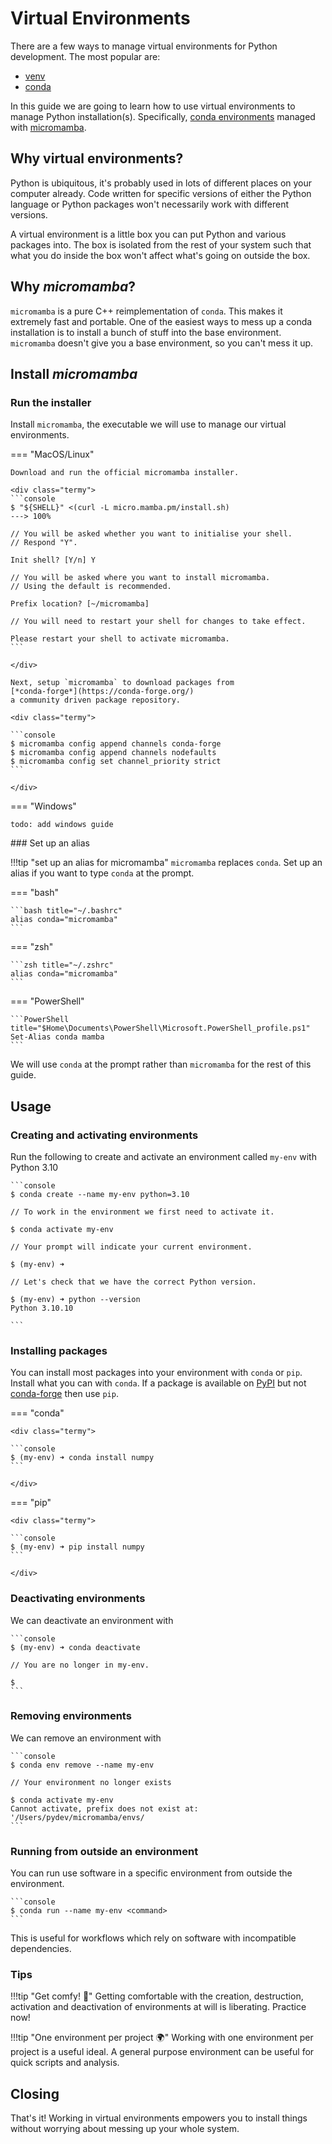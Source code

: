 # Virtual Environments

There are a few ways to manage virtual environments for Python development.
The most popular are:

- [venv](https://docs.python.org/3/library/venv.html)
- [conda](https://docs.conda.io/en/latest/)

In this guide we are going to learn how to use virtual environments to manage Python installation(s).
Specifically,
[conda environments](https://docs.conda.io/projects/conda/en/latest/user-guide/concepts/environments.html#conda-environments)
managed with
[micromamba](https://mamba.readthedocs.io/en/latest/user_guide/micromamba.html).

## Why virtual environments?

Python is ubiquitous, it's probably used in lots of different places on your computer already.
Code written for specific versions of either the Python language or Python packages won't necessarily work with different versions.

A virtual environment is a little box you can put Python and various packages into.
The box is isolated from the rest of your system such that what you do inside the box won't affect what's going on outside the box.

## Why *micromamba*?

`micromamba` is a pure C++ reimplementation of `conda`. This makes it extremely fast and portable.
One of the easiest ways to mess up a conda installation is to install a bunch of stuff into the base environment.
`micromamba` doesn't give you a base environment, so you can't mess it up.

## Install *micromamba*

### Run the installer
Install `micromamba`, the executable we will use to manage our virtual environments.

=== "MacOS/Linux"

    Download and run the official micromamba installer.

    <div class="termy">
    ```console
    $ "${SHELL}" <(curl -L micro.mamba.pm/install.sh)
    ---> 100%
    
    // You will be asked whether you want to initialise your shell.
    // Respond "Y".
    
    Init shell? [Y/n] Y
    
    // You will be asked where you want to install micromamba.
    // Using the default is recommended.
    
    Prefix location? [~/micromamba]
    
    // You will need to restart your shell for changes to take effect.
    
    Please restart your shell to activate micromamba.
    ```

    </div>

    Next, setup `micromamba` to download packages from
    [*conda-forge*](https://conda-forge.org/)
    a community driven package repository.
    
    <div class="termy">
        
    ```console
    $ micromamba config append channels conda-forge
    $ micromamba config append channels nodefaults
    $ micromamba config set channel_priority strict
    ```
    
    </div>

=== "Windows"

    todo: add windows guide
    
### Set up an alias

!!!tip "set up an alias for micromamba"
    `micromamba` replaces `conda`. Set up an alias if you want to type `conda` at the prompt.
    
=== "bash"

    ```bash title="~/.bashrc"
    alias conda="micromamba"
    ```

=== "zsh"

    ```zsh title="~/.zshrc"
    alias conda="micromamba"
    ```
    
=== "PowerShell"
    
    ```PowerShell title="$Home\Documents\PowerShell\Microsoft.PowerShell_profile.ps1"
    Set-Alias conda mamba
    ```

We will use `conda` at the prompt rather than `micromamba` for the rest of this guide.

## Usage

### Creating and activating environments

Run the following to create and activate an environment called `my-env` with Python 3.10

<div class="termy">
    
    ```console
    $ conda create --name my-env python=3.10
    
    // To work in the environment we first need to activate it.
    
    $ conda activate my-env
    
    // Your prompt will indicate your current environment.
    
    $ (my-env) ➜ 
    
    // Let's check that we have the correct Python version.
    
    $ (my-env) ➜ python --version
    Python 3.10.10
    
    ```

</div>



### Installing packages

You can install most packages into your environment with `conda` or `pip`.
Install what you can with `conda`. If a package is available on 
[PyPI](https://pypi.org/) but not [conda-forge](https://conda-forge.org/) then use `pip`.

=== "conda"

    <div class="termy">
        
    ```console
    $ (my-env) ➜ conda install numpy
    ```

    </div>
    

=== "pip"

    <div class="termy">

    ```console
    $ (my-env) ➜ pip install numpy
    ```

    </div>

### Deactivating environments

We can deactivate an environment with

<div class="termy">

    ```console
    $ (my-env) ➜ conda deactivate
    
    // You are no longer in my-env.
    
    $
    ```

</div>

### Removing environments

We can remove an environment with

<div class="termy">

    ```console
    $ conda env remove --name my-env

    // Your environment no longer exists

    $ conda activate my-env
    Cannot activate, prefix does not exist at: '/Users/pydev/micromamba/envs/
    ```

</div>

### Running from outside an environment

You can run use software in a specific environment from outside the environment.

<div class="termy">

    ```console
    $ conda run --name my-env <command>
    ```

</div>

This is useful for workflows which rely on software with incompatible dependencies.

### Tips

!!!tip "Get comfy! 🧸"
    Getting comfortable with the creation, destruction, activation and deactivation of environments at will is liberating.
    Practice now!
    
!!!tip "One environment per project 🌍"
    Working with one environment per project is a useful ideal.
    A general purpose environment can be useful for quick scripts and analysis.

## Closing

That's it! Working in virtual environments empowers you to install things without
worrying about messing up your whole system.
